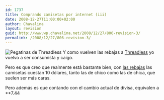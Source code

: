 ```yaml
---
id: 1737
title: Comprando camisetas por internet (iii)
date: 2008-12-27T11:00:00+02:00
author: Chavalina
layout: revision
guid: http://www.wp.chavalina.net/2008/12/27/806-revision-3/
permalink: /2008/12/27/806-revision-3/
---
```

<img class="imgizqda" src="http://chavalina.net/imagenes/fotos/threadless-stick.jpg" alt="Pegatinas de Threadless" /> Y como vuelven las rebajas a <a href="http://threadless.com/?from=chavalina" target="_blank">Threadless</a> yo vuelvo a ser consumista y caigo.

Pero es que creo que realmente est&aacute; bastante bien, con <a href="http://threadless.com/?from=chavalina" target="_blank">las rebajas</a> las camisetas cuestan 10 d&oacute;lares, tanto las de chico como las de chica, que suelen ser m&aacute;s caras. 

Pero adem&aacute;s es que contando con el cambio actual de divisa, equivalen a **7.44</p>